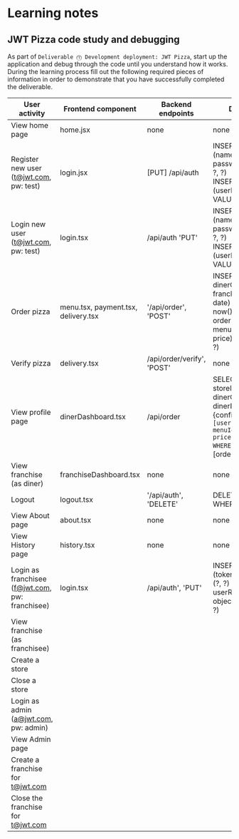 # Learning notes

## JWT Pizza code study and debugging

As part of `Deliverable ⓵ Development deployment: JWT Pizza`, start up the application and debug through the code until you understand how it works. During the learning process fill out the following required pieces of information in order to demonstrate that you have successfully completed the deliverable.

| User activity                                       | Frontend component | Backend endpoints | Database SQL |
| --------------------------------------------------- | ------------------ | ----------------- | ------------ |
| View home page                                      |home.jsx            |  none             |  none        |
| Register new user<br/>(t@jwt.com, pw: test)         |login.jsx           |[PUT] /api/auth    |INSERT INTO user (name, email, password) VALUES (?, ?, ?)<br/> INSERT INTO userRole (userId, role, objectId) VALUES (?, ?, ?) |
| Login new user<br/>(t@jwt.com, pw: test)            |login.tsx           |/api/auth 'PUT'    |INSERT INTO user (name, email, password) VALUES (?, ?, ?)<br/> INSERT INTO userRole (userId, role, objectId) VALUES (?, ?, ?) |
| Order pizza                                         |menu.tsx, payment.tsx, delivery.tsx|'/api/order', 'POST'|INSERT INTO dinerOrder (dinerId, franchiseId, storeId, date) VALUES (?, ?, ?, now())INSERT INTO orderItem (orderId, menuId, description, price) VALUES (?, ?, ?, ?)|
| Verify pizza                                        |delivery.tsx        |/api/order/verify', 'POST'|none              |
| View profile page                                   |dinerDashboard.tsx  |/api/order         |SELECT id, franchiseId, storeId, date FROM dinerOrder WHERE dinerId=? LIMIT ${offset},${config.db.listPerPage}`, [user.id] SELECT id, menuId, description, price FROM orderItem WHERE orderId=?`, [order.id]              |
| View franchise<br/>(as diner)                       |franchiseDashboard.tsx| none            | none         |
| Logout                                              |logout.tsx          |'/api/auth', 'DELETE'|DELETE FROM auth WHERE token=?              | 
| View About page                                     |about.tsx           |none               |none              |
| View History page                                   |history.tsx         |none               |none              |
| Login as franchisee<br/>(f@jwt.com, pw: franchisee) |login.tsx           |/api/auth', 'PUT'  |INSERT INTO auth (token, userId) VALUES (?, ?) INSERT INTO userRole (userId, role, objectId) VALUES (?, ?, ?)              |
| View franchise<br/>(as franchisee)                  |                    |                   |              |
| Create a store                                      |                    |                   |              |
| Close a store                                       |                    |                   |              |
| Login as admin<br/>(a@jwt.com, pw: admin)           |                    |                   |              |
| View Admin page                                     |                    |                   |              |
| Create a franchise for t@jwt.com                    |                    |                   |              |
| Close the franchise for t@jwt.com                   |                    |                   |              |

